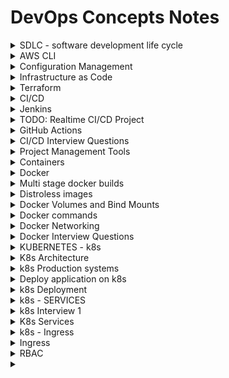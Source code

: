 # DevOps Concepts Notes

<details>
  <summary>SDLC - software development life cycle</summary>

- software development life cycle.

- It is a process used by the software industry.

- It is a set of standards followed in the software industry to design, develop, and test.

- The end goal is to deliver a high-quality product.

- For developing any new feature in the organisation, we follow some steps, which are:

- **_Planing, Defiing, Desiging, Building, Testing, Deploying, and Planning_** _Cycle structure_

- **Planning + Requirements Gathering**
- Most Important
- Plan for the new features, whether they are required or not. 
- Requirements: Gather the requirements about the project use case.
- Suppose you are working to add a new category to the shop, so in plaining, you will decide if it is required or not, and in requirements, you will decide what is the best suit for that category.

- **Defining + Desigining**
- Defining -> Here, you clearly define the requirements in terms of documents. 
- Documents are the software requirements specification documents, which include all the data as part of the planning phase.
- Designing: very critical phase, here we do high-level design (HLD) and low-level design (LLD).

- **Building, Testing, and Deployment** (Devops-centric)


- **Building** _Developers_
- Developing: code writing After code is done, it is stored in a central repository.


- **Testing** QA Engenniers
- The codes that were written by the developer are tested here. The application that is stored in the git repo is taken and deployed on a server. Then the QA team takes care of testing the software.

- **Deployment**
In this phase, we promote the application to production.
</details>

<details>
<summary>AWS CLI</summary>

1) **Using cmd**
    - `ssh -i path/to/private/key hostname@ipaddress`

2) **aws cli**
    - Install aws cli
    - create aws access  key
    - `aws version` -> check aws 
    - `aws configure`
    - `aws s3 ls` -> list s3 buckets
    - `aws ec2 describe-instances` -> list ec2 
    - https://gist.github.com/mda590/679aba60ca03699d5b12a32314debdc0 -> python boto3
    - 



</details>

<details>
<summary>Configuration Management</summary>

What is Configuration Management ?

it is the way how the devops enginners manages the configurations of the server or infrastructure.

**Puppet vs Anisble**

Puppet is a pull mechanism model. 

Pupet uses master slave arch.. 

In Pupet agent configuration is needed.

Anisble is a `push`(developer writes the ansible scripts  in one place, and push the configuratons to 10 ec2 instnces.so just he has to execute the anisble playbook and the configuration is updated in the push mechenism  ) mechanism model. 

Ansible uses `agent less model`. You can just put the names of ther server in a file called as `inventory file`(stores ip address of target servers), and just have the passwordless authentication enabled.

Anisble is `preety simple`. Ansible uses YAML as configuration language.

You can write your own anible module as anible is written in python.

Anisble not good with windows, debugging and performance.

Ansible as `anisble galaxy` where users can share module. 


**Ansible**

<details>

<summary>Interview Questions</summary>

[Questions](https://www.youtube.com/watch?v=j5PgN0J3d7M)

1) What is Configuration Management
> Configuration Management is a method or process of managing your software, syste m or hardware. To manage multiple servers with single tool.

2) Do you think ansible is better> If yes, why ?
> Ansible is agentless. It is packed by vast community. Is uses simple protocols such as ssh and winrm. It uses YML for writing the file.

3) Can you write an ansible playbook to install and https service and get it running ?
> Yes

4) How ansible helped your organization?
> say one practical example. 

5) What is Ansible Dynamic Inventory ?
> Ansible keeps looking at your aws account for newly added virtual machines and ansible will auto-configure those vertual machines using the concept of Dynamic Inventory. 

6) What is Ansible Tower and have you use it ? if yes, why ?
> Ansible Tower is premium version of ansible.

7) How do you manage the RBAC of users for Ansible Tower ? 
> RBAC -> Role Based Ansible Control. Manage groups in ansible tower. Managing access to ansible tower.

8) What is Ansible Galaxy command and why it is used for ?
> Ansible Galaxy creates bunch of folders using this files and folders you can structure your ansible playbooks

9) Can you explain me structure of Ansible playbook using roles?
> ansible has a standard structure. we can use ansible-galaxy command to create the structure. 

> Role -> 

10) What are handlers in Ansible and why are they used ?
> They are similar to normal task in ansible. They only run when a task contains a notify directive. Conditional task. This tasks only run after some notifications.

11) I would like to run a specific set of tasks only on windows vms and not Linux vms is it possible ?
> you can use tags. you can also find the environment variable and you can use conditional bases running of task.

12) Does ansible support parallel execution of tasks ?
> ansible does parallel execution, if there ar 5 tasks it executes task 1 on all the configured servers then it runs task by task in serial way.

13) What protocol does ansible use to connect to windows vms ?
> `winrm` to connect to windows and `ssh` for linux

14) Can you place them in the order od precedence ?
> playbook group_vars, role vars and extra vars

15) How do you handle secrets in Ansible ?
> you can configure vault.  


16) Can we use ansible for IaC ? If yes, can you compare it with any other IaC toos like Terraform ?
> Yes, ansible is configuration management tool it might some of the things like creating ec2 instance or something like that but it is used for configuration management

17) Can you talk about a ansible playbook that you write and how it helped your company ?
> Explain your thoughts

18) What do you think that ansible can improve ?
> In debugging, windows support can be improved, can support more ides, develop more plugins.


</details>

Ansible files are call as `playbooks`

singline line commands ~~ ls is called `adhoc commands`



<details>
<summary>Commands</summary>

[MODULES LINKS](https://docs.ansible.com/ansible/2.9/modules/)

```bash
vim inventory

x.x.x.x

```

_GROUPING_

```bash
vim inventory
[dbserver]
x.x.x.x
x.x.x.x

[webservers]
x.x.x.x
x.x.x.x

```

_COMMANDS_

```bash

ansible --version

ansible -i[location of inventory file] inventory all -m[module] "shell" -a[command to execute] "touch devopsclass" # Adhoc command

# group bases
ansible -i inventory webservers -m[module] "shell" -a[command to execute] "touch devopsclass" # Adhoc command

```

**Ansible playbook**

```bash

vim first-playbook.yml

--- 
- name: Install and Start nginx #name of the playbook
  hosts: all # on which server to execute
  become: root # Ececute this playbook as a root user

  tasks:
    - name: Install nginx # Task name
      apt:
        name: nginx
        state: present
      # ~~ shell: apt install nginx 

    - name: Start nginx
      # shell: systemctl start nginx
      service:
        name: nginx
        start: started  

ansible-playbook -vvv -i inventory first-playbook.yml

```

ansible -> to run ansible adhoc commands

ansible-playbook -> to run ansible playbbo

ansible roles -> efficient way of writing ansible playbooks that will improve effencency to write complex playbook.

```bash
# configure kubernetes

mkdir second-playbook
cd second-playbook

ansible-galaxy role init kubernetes

# Using this ansible creates bunch of folder using this files and folders you can structure your ansible playbooks

# meta -> write metatdata
# defaults -> store varibles
# tasks -> 
# vars 
# test
# handlers -> handling some kind of exceptions


```

</details>
</details>

<details>
<summary>Infrastructure as Code</summary>

**Problem ?**

IaC is a concept using which we can automate our infrasturcture.

**API as code ?**

api as code is a concept using which you can automate any provider weather its aws, azure anything using their apis. 

**Terraform**

Teraaform is a concept which is used to sove all of these problems, also works on the same concept of IaC, but terraform as advance capabilities called API as Code.

where insted of you writing all of these, terraform says that just learn one language i.e terraform that will take care of talking to all of those cloud providers using the concept of API as Code.

</details>

<details>
<summary>Terraform</summary>

What tf basically does is, you configure  tf provider and tf will talk to the target api.

target api ?

> suppose, you have set tf provider as aws so what tf will understand is, what ever the user has writeen(configuration files) , tf will convert this config files into that api that aws will understand.

- Templating language is the same.

- Track Infrastructure

- Automate changes

- Collaborate

- Standardize Configurations -> standardizing the way of writing.

### tf lifecycle

- Write config file -> Define infrastructure in configuration files

- Plan -> Review the changes `support dry run`

- Apply

- Destroy


**commands**
 
requirement aws cli

 ```bash
 
 terraform init # Initilize 
 # will initilize the tf 

 terraform plan # Dry run

 terraform apply # 

 terraform destroy # 



```

**starter file**

```terraform

# create ec2 instance

vim main.ts


# tf blocks
terraform {

  # Provider details
  required_providers {
    aws = {
      source  = "hashicorp/aws"
      version = "~> 4.16"
    }
  }

  # required version of tf cli
  required_version = ">= 1.2.0"
}

# option - region
provider "aws" {
  region  = "us-west-2"
}

# resources that we want
resource "aws_instance" "app_server" {
  ami           = "ami-830c94e3"
  instance_type = "t2.micro"

  tags = {
    Name = "Terraform_Demo"
  }
}


```

#### using the state file tf will track all the changes `*.tfstate`

tf uses state file to track everything that it has created

you should `store` your state file `remotely`.

not on you `local` machine

its not good idea to store the state file in  `source control`

store state file in remote storage services

Isolate and organize the state files to reduce the blast radius 

Ideal tf structure
![tf](https://imgur.com/rL1oLMA.png)

[repo todo](https://github.com/iam-veeramalla/write_your_first_terraform_project/)


#### Modules

- existing modules

- write your own modules

#### Problems

1) state file is single source of truth

2) manual changes to the cloud provider cannot be identified and auto-coorected.

3) Not a GitOps frendly tool. Don't play well with flux or argo

4) can become very complex and difficult to manage.

5) Trying to position as a configuration management tool as well.


</details>

<details>
<summary>CI/CD</summary>

What is CI/CD?

It is basically two steps.

1) Continuous Interation: It is a process where you integrate a set of tools or processes that you follow before delivering your project to the customer.

2) Continuous Delivery: where you deploy your applications,

eg

the process and steps of testing, monitoring, and all that are to be automated under this.

Some of the steps before delivering the product to the end user

1) unit test -> testing code block, function wise
2) static code analysis: avoid memory leaks and waste of memory. syntax check, well formatted, indentation
3) Code quality and vulnerability testing
4) Automation testing (end-to-end testing) > functional testing Check if one change does not affect others. Verify in an end-to-end manner.
5) Reporting ->
6) Deploy

These steps all take a lot of time.

We need a vcs (version control system) (Github, Gitbucket, and GitLab) to maintain the versioning of the code.

When the moderator pushes the code to VCS from there, your cicd will take care.

1)

![v1](https://imgur.com/WY8umpU.png)


When the programmer commits the code to, say, github, we will setup a CICD tool, e.g., Jenkins, in our organisation, and what we will tell Jenkins is to always watch the repo, and when ever there is a merge request, push request, or new commit on a specific branch, just tell me, and what Jenkins will do is, after listing the event, run a set of actions.
and after that, Jenkins will run all that as part of testing.

Jenkis will act as an orchentrator, a pipeline, As part of these pipelines, Jenkins will automate and orchestrate a lot of tools.

Jenkins is called the orchestrator, which will facilitate all of the tools using the Jenkins pipeline.


2) 

![v2](https://imgur.com/sbSS1W8.png)

jenkins can also promote the applications to different stages.


</details>


<details>
<summary>Jenkins</summary>

### Install

Pre-Requisites:

- Java (JDK)

**Run the below commands to install Java and Jenkins**

Install Java

```bash

sudo apt update
sudo apt install openjdk-11-jre

```

Now, you can proceed with installing Jenkins

```bash

curl -fsSL https://pkg.jenkins.io/debian/jenkins.io-2023.key | sudo tee \
  /usr/share/keyrings/jenkins-keyring.asc > /dev/null
echo deb [signed-by=/usr/share/keyrings/jenkins-keyring.asc] \
  https://pkg.jenkins.io/debian binary/ | sudo tee \
  /etc/apt/sources.list.d/jenkins.list > /dev/null
sudo apt-get update
sudo apt-get install jenkins

```

allow inbound rules

### Docker Slave Configuration

Run the below command to Install Docker

```
sudo apt update
sudo apt install docker.io
```

#### Grant Jenkins user and Ubuntu user permission to docker deamon.


```bash
sudo su - 
usermod -aG docker jenkins
usermod -aG docker ubuntu
systemctl restart docker
```

Once you are done with the above steps, it is better to restart Jenkins.

```bash
http://<ec2-instance-public-ip>:8080/restart
```

The docker agent configuration is now successful.

## Install the Docker Pipeline plugin in Jenkins:

   - Log in to Jenkins.
   - Go to Manage Jenkins > Manage Plugins.
   - In the Available tab, search for "Docker Pipeline".
   - Select the plugin and click the Install button.
   - Restart Jenkins after the plugin is installed.
   
<img width="1392" alt="Screenshot 2023-02-01 at 12 17 02 PM" src="https://user-images.githubusercontent.com/43399466/215973898-7c366525-15db-4876-bd71-49522ecb267d.png">

Wait for the Jenkins to be restarted.


### Jenkinsfile

using the pipeline one which uses groove syntax and you can easily generate the goovy code using jenkins groovi generator 

simple jenkins file

```groovy
pipeline {
  agent {
    docker { image 'node:16-alpine' }
  }
  stages {
    stage('Test') {
      steps {
        sh 'node --version'
      }
    }
  }
}

```

#### Jenkins interview 

1) CICD Process

[Doc](https://www.jenkins.io/doc/book/pipeline/)

![Pipeline ](https://www.jenkins.io/doc/book/resources/pipeline/realworld-pipeline-flow.png)

2) How do you handle issues in the worker node

    login to the worker node try to undertsand the problem, look into health, but this would not happen if we use docker.

3) How jenkins pipeline can be Trigered ?

  Most efficinet way is to use webhooks. Insted of jenkins watching the repo, git will send the notification to jenkins.

4) 

</details>


<details>
<summary>TODO: Realtime CI/CD Project</summary>

# Jenkins Pipeline for Java based application using Maven, SonarQube, Argo CD, Helm and Kubernetes

![screenshot](https://user-images.githubusercontent.com/43399466/228301952-abc02ca2-9942-4a67-8293-f76647b6f9d8.png)


Here are the step-by-step details to set up an end-to-end Jenkins pipeline for a Java application using SonarQube, Argo CD, Helm, and Kubernetes:

Prerequisites:

   -  Java application code hosted on a Git repository
   -   Jenkins server
   -  Kubernetes cluster
   -  Helm package manager
   -  Argo CD

Steps:

    1. Install the necessary Jenkins plugins:
       1.1 Git plugin
       1.2 Maven Integration plugin
       1.3 Pipeline plugin
       1.4 Kubernetes Continuous Deploy plugin

    2. Create a new Jenkins pipeline:
       2.1 In Jenkins, create a new pipeline job and configure it with the Git repository URL for the Java application.
       2.2 Add a Jenkinsfile to the Git repository to define the pipeline stages.

    3. Define the pipeline stages:
        Stage 1: Checkout the source code from Git.
        Stage 2: Build the Java application using Maven.
        Stage 3: Run unit tests using JUnit and Mockito.
        Stage 4: Run SonarQube analysis to check the code quality.
        Stage 5: Package the application into a JAR file.
        Stage 6: Deploy the application to a test environment using Helm.
        Stage 7: Run user acceptance tests on the deployed application.
        Stage 8: Promote the application to a production environment using Argo CD.

    4. Configure Jenkins pipeline stages:
        Stage 1: Use the Git plugin to check out the source code from the Git repository.
        Stage 2: Use the Maven Integration plugin to build the Java application.
        Stage 3: Use the JUnit and Mockito plugins to run unit tests.
        Stage 4: Use the SonarQube plugin to analyze the code quality of the Java application.
        Stage 5: Use the Maven Integration plugin to package the application into a JAR file.
        Stage 6: Use the Kubernetes Continuous Deploy plugin to deploy the application to a test environment using Helm.
        Stage 7: Use a testing framework like Selenium to run user acceptance tests on the deployed application.
        Stage 8: Use Argo CD to promote the application to a production environment.

    5. Set up Argo CD:
        Install Argo CD on the Kubernetes cluster.
        Set up a Git repository for Argo CD to track the changes in the Helm charts and Kubernetes manifests.
        Create a Helm chart for the Java application that includes the Kubernetes manifests and Helm values.
        Add the Helm chart to the Git repository that Argo CD is tracking.

    6. Configure Jenkins pipeline to integrate with Argo CD:
       6.1 Add the Argo CD API token to Jenkins credentials.
       6.2 Update the Jenkins pipeline to include the Argo CD deployment stage.

    7. Run the Jenkins pipeline:
       7.1 Trigger the Jenkins pipeline to start the CI/CD process for the Java application.
       7.2 Monitor the pipeline stages and fix any issues that arise.

This end-to-end Jenkins pipeline will automate the entire CI/CD process for a Java application, from code checkout to production deployment, using popular tools like SonarQube, Argo CD, Helm, and Kubernetes.


</details>


<details>
<summary>GitHub Actions</summary>

CI/CD Solution

This is primary focused on github

To create a github action, goto the root of the directory and create 
```bash
mkdir .github/workflows

cd .github/workflows

vim first-actions.yml

name: My First GitHub Actions

on: [push]

jobs:
  build:
    runs-on: ubuntu-latest

    strategy:
      matrix:
        python-version: [3.8, 3.9]

    steps:
    - uses: actions/checkout@v3
    - name: Set up Python
      uses: actions/setup-python@v2
      with:
        python-version: ${{ matrix.python-version }}

    - name: Install dependencies
      run: |
        python -m pip install --upgrade pip
        pip install pytest

    - name: Run tests
      run: |
        cd src
        python -m pytest addition.py

```

# GitHub-Actions-Zero-to-Hero
Repository to kick start your journey with GitHub Actions

## Comparing with Jenkins 

### Advantages of GitHub Actions over Jenkins

- Hosting: Jenkins is self-hosted, meaning it requires its own server to run, while GitHub Actions is hosted by GitHub and runs directly in your GitHub repository.

- User interface: Jenkins has a complex and sophisticated user interface, while GitHub Actions has a more streamlined and user-friendly interface that is better suited for simple to moderate automation tasks.

- Cost: Jenkins can be expensive to run and maintain, especially for organizations with large and complex automation needs. GitHub Actions, on the other hand, is free for open-source projects and has a tiered pricing model for private repositories, making it more accessible to smaller organizations and individual developers.

### Advantages of Jenkins over GitHub Actions

- Integration: Jenkins can integrate with a wide range of tools and services, but GitHub Actions is tightly integrated with the GitHub platform, making it easier to automate tasks related to your GitHub workflow.

In conclusion, Jenkins is better suited for complex and large-scale automation tasks, while GitHub Actions is a more cost-effective and user-friendly solution for simple to moderate automation needs.



</details>


<details>
<summary>CI/CD Interview Questions</summary>


Q: Can you explain the CICD process in your current project ? or Can you talk about any CICD process that you have implemented ?

A: In the current project we use the following tools orchestrated with Jenkins to achieve CICD.
   - Maven, Sonar, AppScan, ArgoCD, and Kubernetes
   
   Coming to the implementation, the entire process takes place in 8 steps
    
    1. Code Commit: Developers commit code changes to a Git repository hosted on GitHub.
    2. Jenkins Build: Jenkins is triggered to build the code using Maven. Maven builds the code and runs unit tests.
    3. Code Analysis: Sonar is used to perform static code analysis to identify any code quality issues, security vulnerabilities, and bugs.
    4. Security Scan: AppScan is used to perform a security scan on the application to identify any security vulnerabilities.
    5. Deploy to Dev Environment: If the build and scans pass, Jenkins deploys the code to a development environment managed by Kubernetes.
    6. Continuous Deployment: ArgoCD is used to manage continuous deployment. ArgoCD watches the Git repository and automatically deploys new changes to the development environment as soon as they are committed.
    7. Promote to Production: When the code is ready for production, it is manually promoted using ArgoCD to the production environment.
    8. Monitoring: The application is monitored for performance and availability using Kubernetes tools and other monitoring tools.
   

Q: What are the different ways to trigger jenkins pipelines ?

A: This can be done in multiple ways,
   To briefly explain about the different options,
   ```
     - Poll SCM: Jenkins can periodically check the repository for changes and automatically build if changes are detected. 
                 This can be configured in the "Build Triggers" section of a job.
                 
     - Build Triggers: Jenkins can be configured to use the Git plugin, which allows you to specify a Git repository and branch to build. 
                 The plugin can be configured to automatically build when changes are pushed to the repository.
                 
     - Webhooks: A webhook can be created in GitHub to notify Jenkins when changes are pushed to the repository. 
                 Jenkins can then automatically build the updated code. This can be set up in the "Build Triggers" section of a job and in the GitHub repository settings.
   ```
Q: How to backup Jenkins ?

A: Backing up Jenkins is a very easy process, there are multiple default and configured files and folders in Jenkins that you might want to backup.
```  
  - Configuration: The `~/.jenkins` folder. You can use a tool like rsync to backup the entire directory to another location.
  
    - Plugins: Backup the plugins installed in Jenkins by copying the plugins directory located in JENKINS_HOME/plugins to another location.
    
    - Jobs: Backup the Jenkins jobs by copying the jobs directory located in JENKINS_HOME/jobs to another location.
    
    - User Content: If you have added any custom content, such as build artifacts, scripts, or job configurations, to the Jenkins environment, make sure to backup those as well.
    
    - Database Backup: If you are using a database to store information such as build results, you will need to backup the database separately. This typically involves using a database backup tool, such as mysqldump for MySQL, to export the data to another location.
```
One can schedule the backups to occur regularly, such as daily or weekly, to ensure that you always have a recent copy of your Jenkins environment available. You can use tools such as cron or Windows Task Scheduler to automate the backup process.

Q: How do you store/secure/handle secrets in Jenkins ?

A: Again, there are multiple ways to achieve this, 
   Let me give you a brief explanation of all the posible options.
```  
   - Credentials Plugin: Jenkins provides a credentials plugin that can be used to store secrets such as passwords, API keys, and certificates. The secrets are encrypted and stored securely within Jenkins, and can be easily retrieved in build scripts or used in other plugins.
   
   - Environment Variables: Secrets can be stored as environment variables in Jenkins and referenced in build scripts. However, this method is less secure because environment variables are visible in the build logs.
   
   - Hashicorp Vault: Jenkins can be integrated with Hashicorp Vault, which is a secure secrets management tool. Vault can be used to store and manage sensitive information, and Jenkins can retrieve the secrets as needed for builds.
   
   - Third-party Secret Management Tools: Jenkins can also be integrated with third-party secret management tools such as AWS Secrets Manager, Google Cloud Key Management Service, and Azure Key Vault.
```

Q: What is latest version of Jenkins or which version of Jenkins are you using ?

A: This is a very simple question interviewers ask to understand if you are actually using Jenkins day-to-day, so always be prepared for this.

Q: What is shared modules in Jenkins ?

A: Shared modules in Jenkins refer to a collection of reusable code and resources that can be shared across multiple Jenkins jobs. This allows for easier maintenance, reduced duplication, and improved consistency across multiple build processes.
   For example, shared modules can be used in cases like:
```
        - Libraries: Custom Java libraries, shell scripts, and other resources that can be reused across multiple jobs.
        
        - Jenkinsfile: A shared Jenkinsfile can be used to define the build process for multiple jobs, reducing duplication and making it easier to manage the build process for multiple projects.
        
        - Plugins: Common plugins can be installed once as a shared module and reused across multiple jobs, reducing the overhead of managing plugins on individual jobs.
        
        - Global Variables: Shared global variables can be defined and used across multiple jobs, making it easier to manage common build parameters such as version numbers, artifact repositories, and environment variables.
```

Q: can you use Jenkins to build applications with multiple programming languages using different agents in different stages ?

A: Yes, Jenkins can be used to build applications with multiple programming languages by using different build agents in different stages of the build process.

Jenkins supports multiple build agents, which can be used to run build jobs on different platforms and with different configurations. By using different agents in different stages of the build process, you can build applications with multiple programming languages and ensure that the appropriate tools and libraries are available for each language.

For example, you can use one agent for compiling Java code and another agent for building a Node.js application. The agents can be configured to use different operating systems, different versions of programming languages, and different libraries and tools.

Jenkins also provides a wide range of plugins that can be used to support multiple programming languages and build tools, making it easy to integrate different parts of the build process and manage the dependencies required for each stage.

Overall, Jenkins is a flexible and powerful tool that can be used to build applications with multiple programming languages and support different stages of the build process.

Q: How to setup auto-scaling group for Jenkins in AWS ?

A: Here is a high-level overview of how to set up an autoscaling group for Jenkins in Amazon Web Services (AWS):
```
    - Launch EC2 instances: Create an Amazon Elastic Compute Cloud (EC2) instance with the desired configuration and install Jenkins on it. This instance will be used as the base image for the autoscaling group.
    
    - Create Launch Configuration: Create a launch configuration in AWS Auto Scaling that specifies the EC2 instance type, the base image (created in step 1), and any additional configuration settings such as storage, security groups, and key pairs.
    
    - Create Autoscaling Group: Create an autoscaling group in AWS Auto Scaling and specify the launch configuration created in step 2. Also, specify the desired number of instances, the minimum number of instances, and the maximum number of instances for the autoscaling group.
    
    - Configure Scaling Policy: Configure a scaling policy for the autoscaling group to determine when new instances should be added or removed from the group. This can be based on the average CPU utilization of the instances or other performance metrics.
    
    - Load Balancer: Create a load balancer in Amazon Elastic Load Balancer (ELB) and configure it to forward traffic to the autoscaling group.
    
    - Connect to Jenkins: Connect to the Jenkins instance using the load balancer endpoint or the public IP address of one of the instances in the autoscaling group.
    
    - Monitoring: Monitor the instances in the autoscaling group using Amazon CloudWatch to ensure that they are healthy and that the autoscaling policy is functioning as expected.

 By using an autoscaling group for Jenkins, you can ensure that you have the appropriate number of instances available to handle the load on your build processes, and that new instances can be added or removed automatically as needed. This helps to ensure the reliability and scalability of your Jenkins environment.
```

Q: How to add a new worker node in Jenkins ?

A: Log into the Jenkins master and navigate to Manage Jenkins > Manage Nodes > New Node. Enter a name for the new node and select Permanent Agent. Configure SSH and click on Launch.

Q: How to add a new plugin in Jenkins ?

A: Using the CLI, 
   `java -jar jenkins-cli.jar install-plugin <PLUGIN_NAME>`
  
  Using the UI,

   1. Click on the "Manage Jenkins" link in the left-side menu.
   2. Click on the "Manage Plugins" link.

Q: What is JNLP and why is it used in Jenkins ?

A: In Jenkins, JNLP is used to allow agents (also known as "slave nodes") to be launched and managed remotely by the Jenkins master instance. This allows Jenkins to distribute build tasks to multiple agents, providing scalability and improving performance.

   When a Jenkins agent is launched using JNLP, it connects to the Jenkins master and receives build tasks, which it then executes. The results of the build are then sent back to the master and displayed in the Jenkins user interface.

Q: What are some of the common plugins that you use in Jenkins ?

A: Be prepared for answer, you need to have atleast 3-4 on top of your head, so that interview feels you use jenkins on a day-to-day basis.


</details>

<details>
<summary>Project Management Tools</summary>


**Agile**

The Agile methodology is a project management approach that involves breaking the project into phases and emphasizes continuous collaboration and improvement. Teams follow a cycle of planning, executing, and evaluating.

![img](https://www.nvisia.com/hubfs/agile-methodology-chicago.png)


**JIRA**

Platform that implements agile or project management.

Used to track projects.

**Confluence** && **SharePoint**

A knowledge sharing platform.

Just like, jira every project can create their own pages, or projects inside confluence and they can start working it.

Documentation sharing platform.

**servicenow**

monitoring system can be easily integrated with the service now apis. where your monitoring system directly talks to the servicenow api and it creates the incidents on its own and it assigns the tickets.

Incident Management -> Tracking incidents 

Change Management -> ***


**Read the Docs**

open source version of Confluence && SharePoint.

Good Integration with Github

</details>


<details>
<summary> Containers </summary>

Advancement to virtual machines.

Containers are light weight in nature as they do not have **a complete OS** 

have a minimal OS or a base image .

A container is a package or a bundle which is the combination of application + application libraries  + system dependencies.

and rest other will be used from the host machine.

**Whay docker is popular ?**

to create a conatiner what docker has done is, just simple write a docker file, and you cans ubmit this to docker engine using some docker command and this docker engine will convert this dockerfile into and image and again using some docker command you can convert this docker image into docker comtainer. 

Docker Lifecyele

1. Write a dockerfile
2. Execute a dockerfile, and create a image
3. Execute the image and create a container.

Docker is dependent on docker engine which is a single point of faiure (spof) means when the docker engine is down all the docker container will be down too.

so, to avoid this spof, creating lot of layers, and other challenges [Buildah](https://buildah.io/) can workaround with this.


</details>


<details>
<summary>Docker</summary>


## What is a container ?

A container is a standard unit of software that packages up code and all its dependencies so the application runs quickly and reliably from one computing environment to another. A Docker container image is a lightweight, standalone, executable package of software that includes everything needed to run an application: code, runtime, system tools, system libraries and settings.

Ok, let me make it easy !!!

A container is a bundle of Application, Application libraries required to run your application and the minimum system dependencies.

![Screenshot 2023-02-07 at 7 18 10 PM](https://user-images.githubusercontent.com/43399466/217262726-7cabcb5b-074d-45cc-950e-84f7119e7162.png)



## Containers vs Virtual Machine 

Containers and virtual machines are both technologies used to isolate applications and their dependencies, but they have some key differences:

    1. Resource Utilization: Containers share the host operating system kernel, making them lighter and faster than VMs. VMs have a full-fledged OS and hypervisor, making them more resource-intensive.

    2. Portability: Containers are designed to be portable and can run on any system with a compatible host operating system. VMs are less portable as they need a compatible hypervisor to run.

    3. Security: VMs provide a higher level of security as each VM has its own operating system and can be isolated from the host and other VMs. Containers provide less isolation, as they share the host operating system.

   4.  Management: Managing containers is typically easier than managing VMs, as containers are designed to be lightweight and fast-moving.



## Why are containers light weight ?

Containers are lightweight because they use a technology called containerization, which allows them to share the host operating system's kernel and libraries, while still providing isolation for the application and its dependencies. This results in a smaller footprint compared to traditional virtual machines, as the containers do not need to include a full operating system. Additionally, Docker containers are designed to be minimal, only including what is necessary for the application to run, further reducing their size.

Let's try to understand this with an example:

Below is the screenshot of official ubuntu base image which you can use for your container. It's just ~ 22 MB, isn't it very small ? on a contrary if you look at official ubuntu VM image it will be close to ~ 2.3 GB. So the container base image is almost 100 times less than VM image.

![Screenshot 2023-02-08 at 3 12 38 PM](https://user-images.githubusercontent.com/43399466/217493284-85411ae0-b283-4475-9729-6b082e35fc7d.png)


To provide a better picture of files and folders that containers base images have and files and folders that containers use from host operating system (not 100 percent accurate -> varies from base image to base image). Refer below.



### Files and Folders in containers base images

```
    /bin: contains binary executable files, such as the ls, cp, and ps commands.

    /sbin: contains system binary executable files, such as the init and shutdown commands.

    /etc: contains configuration files for various system services.

    /lib: contains library files that are used by the binary executables.

    /usr: contains user-related files and utilities, such as applications, libraries, and documentation.

    /var: contains variable data, such as log files, spool files, and temporary files.

    /root: is the home directory of the root user.
```



### Files and Folders that containers use from host operating system

```
    The host's file system: Docker containers can access the host file system using bind mounts, which allow the container to read and write files in the host file system.

    Networking stack: The host's networking stack is used to provide network connectivity to the container. Docker containers can be connected to the host's network directly or through a virtual network.

    System calls: The host's kernel handles system calls from the container, which is how the container accesses the host's resources, such as CPU, memory, and I/O.

    Namespaces: Docker containers use Linux namespaces to create isolated environments for the container's processes. Namespaces provide isolation for resources such as the file system, process ID, and network.

    Control groups (cgroups): Docker containers use cgroups to limit and control the amount of resources, such as CPU, memory, and I/O, that a container can access.
    
```

It's important to note that while a container uses resources from the host operating system, it is still isolated from the host and other containers, so changes to the container do not affect the host or other containers.

**Note:** There are multiple ways to reduce your VM image size as well, but I am just talking about the default for easy comparision and understanding.

so, in a nutshell, container base images are typically smaller compared to VM images because they are designed to be minimalist and only contain the necessary components for running a specific application or service. VMs, on the other hand, emulate an entire operating system, including all its libraries, utilities, and system files, resulting in a much larger size. 

I hope it is now very clear why containers are light weight in nature.



## Docker


### What is Docker ?

Docker is a containerization platform that provides easy way to containerize your applications, which means, using Docker you can build container images, run the images to create containers and also push these containers to container regestries such as DockerHub, Quay.io and so on.

In simple words, you can understand as `containerization is a concept or technology` and `Docker Implements Containerization`.


### Docker Architecture ?

![image](https://user-images.githubusercontent.com/43399466/217507877-212d3a60-143a-4a1d-ab79-4bb615cb4622.png)

The above picture, clearly indicates that Docker Deamon is brain of Docker. If Docker Deamon is killed, stops working for some reasons, Docker is brain dead :p (sarcasm intended).

### Docker LifeCycle 

We can use the above Image as reference to understand the lifecycle of Docker.

There are three important things,

1. docker build -> builds docker images from Dockerfile
2. docker run   -> runs container from docker images
3. docker push  -> push the container image to public/private regestries to share the docker images.

![Screenshot 2023-02-08 at 4 32 13 PM](https://user-images.githubusercontent.com/43399466/217511949-81f897b2-70ee-41d1-b229-38d0572c54c7.png)



### Understanding the terminology (Inspired from Docker Docs)


#### Docker daemon

The Docker daemon (dockerd) listens for Docker API requests and manages Docker objects such as images, containers, networks, and volumes. A daemon can also communicate with other daemons to manage Docker services.


#### Docker client

The Docker client (docker) is the primary way that many Docker users interact with Docker. When you use commands such as docker run, the client sends these commands to dockerd, which carries them out. The docker command uses the Docker API. The Docker client can communicate with more than one daemon.


#### Docker Desktop

Docker Desktop is an easy-to-install application for your Mac, Windows or Linux environment that enables you to build and share containerized applications and microservices. Docker Desktop includes the Docker daemon (dockerd), the Docker client (docker), Docker Compose, Docker Content Trust, Kubernetes, and Credential Helper. For more information, see Docker Desktop.


#### Docker registries

A Docker registry stores Docker images. Docker Hub is a public registry that anyone can use, and Docker is configured to look for images on Docker Hub by default. You can even run your own private registry.

When you use the docker pull or docker run commands, the required images are pulled from your configured registry. When you use the docker push command, your image is pushed to your configured registry.
Docker objects

When you use Docker, you are creating and using images, containers, networks, volumes, plugins, and other objects. This section is a brief overview of some of those objects.


#### Dockerfile

Dockerfile is a file where you provide the steps to build your Docker Image. 


#### Images

An image is a read-only template with instructions for creating a Docker container. Often, an image is based on another image, with some additional customization. For example, you may build an image which is based on the ubuntu image, but installs the Apache web server and your application, as well as the configuration details needed to make your application run.

You might create your own images or you might only use those created by others and published in a registry. To build your own image, you create a Dockerfile with a simple syntax for defining the steps needed to create the image and run it. Each instruction in a Dockerfile creates a layer in the image. When you change the Dockerfile and rebuild the image, only those layers which have changed are rebuilt. This is part of what makes images so lightweight, small, and fast, when compared to other virtualization technologies.



## INSTALL DOCKER

A very detailed instructions to install Docker are provide in the below link

https://docs.docker.com/get-docker/

For Demo, 

You can create an Ubuntu EC2 Instance on AWS and run the below commands to install docker.

```
sudo apt update
sudo apt install docker.io -y
```


### Start Docker and Grant Access

A very common mistake that many beginners do is, After they install docker using the sudo access, they miss the step to Start the Docker daemon and grant acess to the user they want to use to interact with docker and run docker commands.

Always ensure the docker daemon is up and running.

A easy way to verify your Docker installation is by running the below command

```
docker run hello-world
```

If the output says:

```
docker: Got permission denied while trying to connect to the Docker daemon socket at unix:///var/run/docker.sock: Post "http://%2Fvar%2Frun%2Fdocker.sock/v1.24/containers/create": dial unix /var/run/docker.sock: connect: permission denied.
See 'docker run --help'.
```

This can mean two things, 
1. Docker deamon is not running.
2. Your user does not have access to run docker commands.


### Start Docker daemon

You use the below command to verify if the docker daemon is actually started and Active

```
sudo systemctl status docker
```

If you notice that the docker daemon is not running, you can start the daemon using the below command

```
sudo systemctl start docker
```


### Grant Access to your user to run docker commands

To grant access to your user to run the docker command, you should add the user to the Docker Linux group. Docker group is create by default when docker is installed.

```
sudo usermod -aG docker ubuntu
```

In the above command `ubuntu` is the name of the user, you can change the username appropriately.

**NOTE:** : You need to logout and login back for the changes to be reflected.


### Docker is Installed, up and running 🥳🥳

Use the same command again, to verify that docker is up and running.

```
docker run hello-world
```

Output should look like:

```
....
....
Hello from Docker!
This message shows that your installation appears to be working correctly.
...
...
```


## Great Job, Now start with the examples folder to write your first Dockerfile and move to the next examples. Happy Learning :)

### Clone this repository and move to example folder

```
git clone https://github.com/iam-veeramalla/Docker-Zero-to-Hero
cd  examples
```

### Login to Docker [Create an account with https://hub.docker.com/]

```
docker login
```

```
Login with your Docker ID to push and pull images from Docker Hub. If you don't have a Docker ID, head over to https://hub.docker.com to create one.
Username: abhishekf5
Password:
WARNING! Your password will be stored unencrypted in /home/ubuntu/.docker/config.json.
Configure a credential helper to remove this warning. See
https://docs.docker.com/engine/reference/commandline/login/#credentials-store

Login Succeeded
```

### Build your first Docker Image

You need to change the username accoringly in the below command

```
docker build -t abhishekf5/my-first-docker-image:latest .
```

Output of the above command

```
    Sending build context to Docker daemon  992.8kB
    Step 1/6 : FROM ubuntu:latest
    latest: Pulling from library/ubuntu
    677076032cca: Pull complete
    Digest: sha256:9a0bdde4188b896a372804be2384015e90e3f84906b750c1a53539b585fbbe7f
    Status: Downloaded newer image for ubuntu:latest
     ---> 58db3edaf2be
    Step 2/6 : WORKDIR /app
     ---> Running in 630f5e4db7d3
    Removing intermediate container 630f5e4db7d3
     ---> 6b1d9f654263
    Step 3/6 : COPY . /app
     ---> 984edffabc23
    Step 4/6 : RUN apt-get update && apt-get install -y python3 python3-pip
     ---> Running in a558acdc9b03
    Step 5/6 : ENV NAME World
     ---> Running in 733207001f2e
    Removing intermediate container 733207001f2e
     ---> 94128cf6be21
    Step 6/6 : CMD ["python3", "app.py"]
     ---> Running in 5d60ad3a59ff
    Removing intermediate container 5d60ad3a59ff
     ---> 960d37536dcd
    Successfully built 960d37536dcd
    Successfully tagged abhishekf5/my-first-docker-image:latest
```

### Verify Docker Image is created

```
docker images
```

Output 

```
REPOSITORY                         TAG       IMAGE ID       CREATED          SIZE
abhishekf5/my-first-docker-image   latest    960d37536dcd   26 seconds ago   467MB
ubuntu                             latest    58db3edaf2be   13 days ago      77.8MB
hello-world                        latest    feb5d9fea6a5   16 months ago    13.3kB
```

### Run your First Docker Container

```
docker run -it abhishekf5/my-first-docker-image
```

Output

```
Hello World
```

### Push the Image to DockerHub and share it with the world

```
docker push abhishekf5/my-first-docker-image
```

Output

```
Using default tag: latest
The push refers to repository [docker.io/abhishekf5/my-first-docker-image]
896818320e80: Pushed
b8088c305a52: Pushed
69dd4ccec1a0: Pushed
c5ff2d88f679: Mounted from library/ubuntu
latest: digest: sha256:6e49841ad9e720a7baedcd41f9b666fcd7b583151d0763fe78101bb8221b1d88 size: 1157
```

</details>




<details>
  <summary>Multi stage docker builds</summary>

#### Multi stage docker builds
- Split docker file into two parts or multiple parts

Suppose you are writing a calculator and you are using ubuntu as a base images so for python we only need python interepeter

![Simple multi stage eg](https://imgur.com/FTwOGgb.png)
![Multi stage eg](https://imgur.com/IfqKkwc.png)


### Without multistage

**file: Dockerfile**

```Dockerfile
###########################################
# BASE IMAGE
###########################################

FROM ubuntu AS build

RUN apt-get update && apt-get install -y golang-go

ENV GO111MODULE=off

COPY . .

RUN CGO_ENABLED=0 go build -o /app .

ENTRYPOINT ["/app"]
```

### With multistage

```Dockerfile
###########################################
# BASE IMAGE
###########################################

FROM ubuntu AS build

RUN apt-get update && apt-get install -y golang-go

ENV GO111MODULE=off

COPY . .

RUN CGO_ENABLED=0 go build -o /app .

############################################
# HERE STARTS THE MAGIC OF MULTI STAGE BUILD
############################################

FROM scratch

# Copy the compiled binary from the build stage
COPY --from=build /app /app

# Set the entrypoint for the container to run the binary
ENTRYPOINT ["/app"]
```

#### React Project

```Dockerfile

# build environment
FROM node:12.2.0-alpine as build
WORKDIR /app

ENV PATH /app/node_modules/.bin:$PATH
COPY package.json /app/package.json
RUN npm install --silent
RUN npm config set unsafe-perm true #https://stackoverflow.com/questions/52196518/could-not-get-uid-gid-when-building-node-docker
RUN npm install react-scripts@3.0.1 -g --silent
COPY . /app
RUN npm run build

# production environment
FROM nginx:1.16.0-alpine
COPY --from=build /app/build /usr/share/nginx/html
EXPOSE 80
CMD ["nginx", "-g", "daemon off;"]

```

</details>

<details>

<summary>Distroless images</summary>

#### Distroless images

- Basically a very minimilistic image, that will hardly have any packages and will only have the runtime envs.
- eg python distroless images
- Reduces images size
- Improves security 

</details>

<details>
<summary> Docker Volumes and Bind Mounts</summary>

###  Docker Volumes and Bind Mounts

#### Why need volumes
1) container did not have any way to read host file and to perfrom writee operations. Cannot keep track of previous logs, if the container fails.
2) when there is connection between backend and frontend backend writes to some file and frontend reads from that file and perform, as like a cron job.
3) Container or app tries to read some file from the host os and it doesnt know how to read that file.

_To tackle this docker came up with 2 concepts **bind mounts** and **volumes**_

#### bind mounts
- Allows us to bind a directory inside the container
- Bind folder in the container with the folder in the host.

    ![bind mounts](https://imgur.com/sxzlXB2.png)

#### Volumes 
- volumes are same as bind mounts but these offer better life cycle.
- Life cycle ? -> using docker cli we can create volume. Like a logical partitioning on the host.
- here, we dont provide the directory details.
- using volume docker will be create a logical disk or it will create a logical volume and this volume will be mounted to the container. 
- we can create volumes in any host, any external storage we can link it with the container volume.
- eg
    - `docker volume ls`
    - `docker volume create scor32k` -> This will create a  logical partition on the host which we can't see
    - `docker volume inspect scor32k` -> To inspect(details about the volume) a volume 
    - `docker volume rm scor32k` -> delete volume scor32k 
    - `docker run -d --mout source=scor32k, target=/app image details `
    

</details>

<details>
<summary>Docker commands</summary>

# Docker Commands

Some of the most commonly used docker commands are 

### docker images

Lists docker images on the host machine.

### docker build

Builds image from Dockerfile.

### docker run

Runs a Docker container. 

There are many arguments which you can pass to this command for example,

`docker run -d` -> Run container in background and print container ID
`docker run -p` -> Port mapping

use `docker run --help` to look into more arguments.

### docker ps

Lists running containers on the host machine.

### docker stop

Stops running container.

### docker start

Starts a stopped container.

### docker rm

Removes a stopped container.

### docker rmi

Removes an image from the host machine.

### docker pull

Downloads an image from the configured registry.

### docker push

Uploads an image to the configured registry.

### docker exec

Run a command in a running container.

### docker network

Manage Docker networks such as creating and removing networks, and connecting containers to networks.

</details>

<details>
<summary>Docker Networking</summary>

Networking allows containers to communiate with each other, and the host system.

If we take an example, we have 2 docker container on the host system suppose `backend` and `frontend` and will have to contact with each other and they need to surely interact with the host system.

#### How a container can talk to the host OS?

1) Container 1 talks to container 2
2) Conatiner 1 has isolation with container 2

Whenever you create a continer, docker creates a virtual **veth** (docker0). without this docker cannot talk to the host. This is called as **Bridge Networking** which is **default** in docker.

![Bridge networking](https://imgur.com/VtNOwO3.png)

1) Bridge Networking as explained above
  
2) Host Networking -> Containers will directly use the network of the host.

Here, when you create a continer, docker will directly bind the your container with the ip address(eth0) of the host.

Both of them are in the same cidr block

This is very problametic in nature.

3) Overlay network -> This is very usefull when you have multiple hosts. 

The problem

When we have 2 docker conatiners with the host which are connected using the bridge network, they will have to share the `docker0 brudge`, which becomres the common path between both the container and host. This is out of the box nature which is not secure. 

How to achieve logical level isolation ?

This can be achieved using the `bridge` networking itself.

Docker allows you to **create custom bridge networks**.

So, in our scenerio 1 container can talk to host with the veth or docker0 and otther container will talk using the custom bridge network.

![Custom bridge network](https://imgur.com/tjv1osR.png)



#### DEMO

```bash

docker inspect container_name # Inspect continer

docker network ls 

docker network create new_name # new bridge netwok witll be created

docker run -d --network=new_name --name secure image_name

# However, you can at any point of time, attach the first container to my_bridge network and enable communication
docker network connect my_bridge web

# Container with the host network
docker run -d --name demo-host --network=host image

docker network rm test

```

</details>


<details>
<summary>Docker Interview Questions</summary>

**1) What is Docker?**

Docker is an open-source containerization platform. It enables developers to package applications into containers.

**2) How are containers different from virtual machines?**

Containers are very light in nature because they don't have a complete OS.

Containers are combinations of `application dependency` and `system library`.

**3) Docker Lifecycle?**

A user would create a Dockerfile with a set of instructions or commands that define a Docker image. e.g., which base image should I choose? what dependencies should be installed for the application to run.

Docker changes act as a set of instructors to build a Docker container. It can be compared to a snapshot in a VM.

**4) What are the different Docker Components ?**

When you install Docker, you have the `client`. Client is the Docker cli.

Using the client, while installing Docker, we install something called `docker deamon` or `docker host`.

Which is responsible for executing the tasks. Daemon is the most important of the components.

We have a Docker registry to store Docker images.

![Docker components](https://imgur.com/7w2j0j4.png)

**5) What is the difference between docker copy and docker add?**

**docker ADD** -> Docker ADD can copy or download the files from a URL.

**docker COPY** -> Docker COPY, which can only copy files from the host system into the container.

**6) What is the difference between CMD"  and Entrypoint in Docker?**

**CMD** -> CLI arguments using the Docker run command will override the arguments specified using the CMD instructions.

**Entrypoint** -> Whereas ENTRYPOINT instructions in the shell form will override additional arguments provided using CLI parameters or even through the CMD commands.

**7) What are the networking types in Docker, and what is the default?**

The default network is Bridge.

You can change the default type and configure one of them.

  1. **Bridge** -> veth0/docker0 network is created using that docker connect with the host. You can create custom bridge network to isolate containers.

  2. **Overlay**: This mode enables communication between containers across multiple Docker host machines, allowing containers to be connected to a single network even when they are running on different hosts.


  3. **Host**: Bind the host network with the container network.

  4. **MacVlan**: This mode allows a container to appear on the network as a physical host rather than as a container.

**8) Can you explain how to isolate networking between the containers?**

You can create your own bridge network using ```docker network create newNetwork```, and then you can build the container with the new network using ```docker run --name d1 --network=newNetwork image```.


**9) What is a multi-stage build in Docker?**

Muilti stage build allows you to build your Docker container in multiple stages, allowing you to copy artefacts from one stage to another.

The major advantage of this is that it builds light-weight continer.

**10) What are distro-less images in Docker?**

Distroless images contain only your application and its runtime dependencies, with a very minimum of OS libraries.

They do not contain package managers, shells, or any other programmes you would expect to find in a standard Linux distribution.

They are very small and light-weight images.

**11) Real-Time Challenges with Docker?**

      1. Docker is a single daemon process. Which is a single point of failure.
      2. The Docker daemon runs as a root user. Which is a security threat. Podman is one such thing that does not have a single point of failure.
      3. **Resource Constraints**.

**12)  What steps would you take to secure the contents?**

     1. Use Distroless or Imags with not too many packages as your final image in a multi-stage build so that there is less chance of CVE or security issues.
     2. Ensure that the networking is configured properly. This is one of the most common reasons for security issues.
     3. Use utilities like SYNC to scan your container images.

</details>

<details>
<summary>KUBERNETES - k8s</summary>

What is the diff between docker and kubernetes

Docker is a **container platform**.

Kubernets is a **container orchestration platform**. 

Container are **Ephermeral** (short living in nature)(can die and revive anytime) in nature.

Problem with docker or containers

1. **Single host**. Nature of the container platform is scoped to single host. 

2. Suppose someone killed one of your container,so application running inside the container will be not accessible. unless another developer or user starts the container it will not start. This behavour is called as **auto healing** 

**Auto healing** -> is a behavour, where without users manual intervention your continer should start by itself. 

3. **Auto Scaling**  -> as soon as the load get increased, *manually* you increase the container count from 1 to 10. or it has to happen automatically.

4. Docker is very minimilistic and simple platform, docker doent support any enterprise level support. Enterprise standards such has having load balancer, firewall, auto scale, healing, api gateways, etc. 

How Kubernetes solves the problem

1. **Single Host** -> By default, kubernetes is a **cluster (Group of nodes)**. K8s are installed in a master node architecture. means, when ever we install  kubernetes we just create one master node and and multiple nodes. If there is one faulty application in the node and which is impacting the other applications, k8s because it has multi node arch immediatly it can put that application/pods in different node. 
   
2. **Auto Scaling** -> k8c has replica sets. Suppose we have increase in traffic we have someting called as `replication.yml` file, and say that increase my replacas from 1 to 10. 

k8s also has **HPA**(Horizontal pod autoscalar) using which you can say when ever there is a load just keep increasing. 
   
3. **Auto healing** -> When ever there is a damage, k8s has to control the damage. k8s controls and fix the damage. 

using the feature of auto-healing, when ever the container is going down, even before the container goes down, k8s will start a new container.
   
1. **Enterprise nature**

</details>


<details>
<summary>K8s Architecture</summary>

Why k8s -> k 8 characters in mid then s

Docker vs Kubernetes

Kubernetes offer 4 fundamental advantages over docker

1. by-default cluster in nature
2. Auto healing
3. Auto scaling
4. multiple enterpirse level support

in Docker the simpleset thing is `container` and in k8s the simplest thing is `pod`.

To run container we must have a **container runtime** called as **dockershim**.

In k8s we create a **Master** and a **worker**.

So, what happens, in k8s we dont directly send the request to the worker but your requests **goes through master**. Your request always goes through something called as **control plane**.

In k8s the smallest level of deployment is **pod**. In Docker we deploy a **container**.

Pod is just a wrapper over a container which has some advance capilities.

When user tries to deploy a pod, similar to container, your pod get deployed, we have component in pods called has `**kubelet**` which is **responsoble for running** the pod. 

In docker we have a docker engine- dokershim in **K8s** we have `kubelet`, which is **reponsible** for **maintaing** this kubernetes pod. It always looks for, if the pod is running or not running using the feature of auto healing it maintaing the  env.

But we need a container runtime to run the containers, so in k8s we have a **container runtime**. The diff is docker is **not** mendatory, in docker we have dockershim but, in k8s we can either use dockershim, containerd, crio these are all compitation to dockershim or anyother container runtime, which implements k8s container interface.  

In docker we have docter0 or we have a default networking in docker i.e bridge networking so in k8s we have `**kube-proxy**` which provides you networking. 

so, till now we talked about 3 

These are the 3 components available in worker node or Data plane.

1. **kube-proxy** -> which provides networking, ip addresses, and also the load balancing. Its uses [ip tables](https://medium.com/skilluped/what-is-iptables-and-how-to-use-it-781818422e52) on the linux machines.
2. **kubelet** -> actually responsible for **creation** of the _pod_ and also responsible for **running** the application. If application is not running, then kubelet informs one of the components in the control plane that something is going wrong
3. container runtime -> which actually runs your container

#### Master component or control plane

why you need control plane or master componenet or master node ?

so for any application/components there are some standards, cluster is one specific standard. 

Now, who will decide, where the pod will be created, in node 1 or node 2 or etc. So, this is one specific instuction, there can be multiple instcrutions and there should be a core component which has to deal with such type of instuctions. Components which act as a core components, take all the requests. 

There has to be a core component which is bascially doing everything in the k8s and that core component is called as **`API server`** and this component is present in your master component. 

**API server** is a component that basically exposes your k8s to the external world. The **hertz** of the k8s is API server

now, suppose user is trying to create a pod, he tries to access the api server and from the api server k8s api server decides that node 1 is free but, to schedule the component in node 1 we have a component called as **`scheduler`** 

**scheduler** -> so scheduler is basically responsibe for  scheduling your pod or scheduling your resources on k8s.

API server decides the information and controller acts on that server.

Now as we have deployed, we need a component that should act as a backup service, act as a backing store for the entire cluster information. In k8s we have `**etcd**`. 

**etcd** -> A key value store and the entire cluster information is stored as objects in etcd. Without etcd we dont have the cluster related information. 

**Controller Manager** 

k8s supports auto scaling, so to support auto scalling k8s has some components, so mange those componnets in k8s we have **controllers** eg **replica set** used for mainting state of the pods. 

Those controllers are managed by **controller manager**.

**Cloud Controller Manager  c-c-m** 

To help understand the cloud providers the user requests such as eks. 

The k8s should understand the arch of eks so k8s has to translate the request from the user to the api request that yout cloud privider undertsands.

This mechenism has to be implemented ccm.

#### summary - Components of k8s

![Components of k8s](https://imgur.com/i0qrMZy.png)

we have k8s divided into 2 parts.

control plane(master node) and data plane(worker node) 

Data plane -> executing the actions.
  1. kube-proxy
  2. container runtime
  3. kubelet

Control plane -> controlling the actions.
  1. API server
  2. etcd
  3. schedular
  4. controller manager
  5. ccm

</details>

<details>
<summary>k8s Production systems</summary>

k8s distros ?

1. Kubernetes
2. openshift
3. Ranchter
4. Tanzo
5. EKS
6. AKS
7. GKE
8. DKE

Diff between k8s and EKS

EKS provide supports and if you use k8s you have to manage on your owns.

How devops enginner manages 100 of clusters on production ?

Using tools such has kops, kubeadm. **kops** is the toll which is most widely used.

**KOPS** Kubernetes Operations.

The life cycle of k8s is managed by kops. This is the most widly used tool for installing k8s.


#### To learn k8s and explore for development envs

1. minikube
2. k3s
3. kind
4. k3d
4. microk8s


</details>

<details>
<summary>Deploy application on k8s</summary>

k8s features

1. k8s is a cluster
2. auto scaling
3. auto healingenterprise level behavour

In k8s the lowest level of deployment is **pod**. In Docker we used to create a container and we deploy that container in k8s we directly cannot deploy the container, in k8s we will use these containers but as a pod.

### What is pod? why we shuld deploy our container as a pod?

A pod is described as a defination of how to run a container. In docker if we want to run a continer we say, `docker run -d -it image -p x:x -v x:x`. In docker we were passing all of these arguments to run the container in command line. where as in k8s we will pass that configuration in `pod.yml` file.

In k8s we have a **wrapper** or a concept that is similar to container but it abstracts the defined commands / arguments in `pod.yml`

A pod is just a wrapper over a container.

In k8s insted of conatiner we deploy a pod, pod can be single container or a multiple container. But instaed of command line args we use `pod.yml`.

### Why pod.yml ?

as k8s is a enterpirse solution it want to bring `declerative capabilities`.

In k8s everything is writeen with yml file.

**A pod can conatin a single continer or a multiple container. If pod container multiple containers k8s provide some advantages.**

If you put group of container in one single pod, then k8s will allo you shared networking, shared resources, this way container a and container b inside a single pod can talk to each other using localhost.

There is a pod and inside that pod we have a container. k8s allocates a **cluster ip address** to the pod and you can access the application inside the pod using **pod cluster ip address**

Ip addresses are generated for the pods not the conatiner. `kube-proxy` will generate the ip address.


### Kubectl

In docker when ever we want to run any command we have docker cli. similarly in k8s we have kubectl.

kubectl is command line for k8s.

#### Using kubectl and kubectl

Install kubectl [follow this](https://kubernetes.io/docs/tasks/tools/install-kubectl-linux/)


#### Using kubectl and minikube

To Install minikube [follow this](https://minikube.sigs.k8s.io/docs/start/)

**commands**

#### How minikube works

It will create a VM first, on top of this this will create a single node kubernetes cluster.



```bash
minikube start #k8s cluster will be started.

kubectl get nodes # 
```

working with pods

You can get the syntax from [here](https://kubernetes.io/docs/concepts/workloads/pods/)

```bash
vim pod.yml

apiVersion: v1 
kind: Pod
metadata:
  name: nginx
spec:
  containers:
  - name: nginx
    image: nginx:1.14.2 
    ports:
    - containerPort: 80

# docker run -d --image nginx:1.14.2 --name nginx -p 80:80

kubectl create -f pod.yml # pod will be created

kubectl get pods # docker ps

kunectl get pods -o wide

minukube ssh # Go inside minikube

```

**[kubectl cheetsheet](https://kubernetes.io/docs/reference/kubectl/cheatsheet/)**

How to add auto scaling, auto healing ?

On top of the pod we have a wrapper called `deployment`. So, we have to use `deployment` to use the features like auto healing and auto scaling. 

In production, you will not deploy pods you will deploy deployments.

**Verify the application**

```bash
kubectl logs nginx

kubectl descibe pod nginx 
```

</details>

<details>

<summary>k8s Deployment</summary>

diff between container pod and deployment ?

pod is somewhat similar to Contaner it just provide a `yml` specification of running the container, or in some cases a pod an run multiple conatiner and those conatiner can share the networking and storage access but the thing **pod dont have** is `auto healing` and `auto scaling` capabilities. 

**Deployment** provide **auto healing and auto scaling**. Deployment will **deploy** a **pod only**, but when you deploy a deployment, it will again `create` some **inter-mediate resource** called **`replica set`** and then replica set will create pod.

Create a pod using a deployment resource. This deployment resource will 1st create a replica set which is the k8s controller and then this will role the pods.

Inside the deployment we can mention the number of replicas that we require.

Auto healing is applied using replica set.

We will create a deployment and this deployment will roll out a replica set and this will create the number of pods mentioned in the deployment yml manifest.

Replica set will ensure what user has provided in the yml manifest, it will ensure the auto healing capibility.

This replica set is the k8s controller(which are used to maintain a desired state) which implements the auto healing feature.

deployment is just a wrapper or a abstraction, replica set maintain the auto healing and auto scaling functions. 

deplyment -> replica set -> pod

Demo

```bash

kubectl get pods

kubectl get deploy

kubectl get all

kubectl get all -A # For all namespaces

kubectl delete pod nginx

vi pod.yml
```

```yml
apiVersion: v1 
kind: Pod
metadata:
  name: nginx
spec:
  containers:
  - name: nginx
    image: nginx:1.14.2 
    ports:
    - containerPort: 80
```

```bash
kubectl apply -f pod.yml # create pod

minikube ssh # coz k8s cluster is minikube

vim deployment.yml
```

```yml
apiVersion: apps/v1
kind: Deployment
metadata:
  name: nginx-deployment
  labels:
    app: nginx
spec:
  replicas: 2
  selector:
    matchLabels:
      app: nginx
  template:
    metadata:
      labels:
        app: nginx
    spec:
      containers:
      - name: nginx
        image: nginx:1.14.2
        ports:
        - containerPort: 80
```

```bash
kubectl apply -f deployment.yml

kubectl get deploy

kubectl get pods

kubectl get rs # Get replica set

kubectl get pods -w # watch live pods
```

</details>

<details>
<summary>k8s - SERVICES</summary>

For each of the deployment we will create a **service**

Why we need **service**

What if there is **no** concept of service 
- Suppose we have 3 pods in a deployment and 1 of the pod goes down. so, replica set will again roll up the new pod. but, the new pod will have **different** IP address then the previous one. This will make blunder, you will have to again share the new ip to everyone.

There is a concept called **Load balancing**.

So, what you will tell users that, do not access the application with the ip addresse, on **top** of **deployment** we will **create** a **service(svc)**.

Insted of accessing the applciation through ip addresses, users will try to access the applications throught services.

**This service act as a Load balancer**.

It uses a component called as **Kube-proxy**

![eg](https://imgur.com/hbcnXTC.png)

![service](https://imgur.com/RH8b1pA.png)

### Service Discovery

But the question is how, svc manages to get the new ip address and point the routes to the new application with the new ip address.

This is another problem that service solves caalled as **service Discorvery**

What services does is, it does not work with the ip address it make the use od **labels** and **selectors**

Unlike manually keeping track of ip address which can change, services introduced a new mechenism called labels and selectors.

What labels and selectors will do is for **every pod that is getting created**, developers will **apply a label**. This label will be **common** for all he pods

What service will do is it will **watch** for the specific pods with the **specific lables** suppose say login, so service will watch for the pods with label login.

This is the service discorvery mechenism of k8s works.

When you create a deployment, inside the metadata you provide a label. label is just a tag.

![service discovery process](https://imgur.com/IhbMUZt.png)

### Expose to external world

A service can expose the application. 

A service can allow your applition to be accessed by the outside cluster.

Whenever we create a k8s service, we are provided with 3 options
1. Cluster Ip -> by-default will get discovery and lb
2. NodePort ->  Allow your application to be accessed inside your organization. Whoever has the ip address of the worker node can access the application.
3. Load Balancing -> Service will expose the application to extrnal world.

**service advantages**

1. Load Balancing
2. Service Discovery
3. Expose to external world

</details>

<details>

<summary>k8s Interview 1</summary>

**1) What is the difference between Docker and K8s ?** 1 
   
Docker is a container platform where as k8s is a container orchestration env that offers capabilities like auto healing, auto scaling, clustering and enterpirse level support like load balancing.

**2) What are the main components of k8s archituecture ?** 1
    
We can devide the k8s components in two part
  1. **Control place** -> API server, scheduler, controller manager, ccm, etcd
  2. **Data Plane** -> Kubelet, kube-proxy, container runtime(can be dockershim, containerd, crio)

**3)What are the main diff between the Docker swarm and Kubernetes** 0

k8s is better suited for large org as it offer more scalability, network capabilites like policies and huge third party ecosystem support.

**4)What is the diff between Docker container and Kubernetes pod** 1

A pod in k8s is a runtime specification of a conatiner in docker. A pod provides more declarative way of defining using YAML and you can run more than one contaner in pod.

**5) What is a namepsace in k8s** 0

In k8s namepsace is a logical isolation of resources, network policies, rbac and everything.

eg, there are two projects using same k8s cluster. One project can use ns1 and other project can use ns2 without any overlap and authentication problems.

**6) What is the role of kubeproxy** 1

Kube proxy works by maintaining a set of network rules on each node in the cluster, which are updated dynamically as services are added or removed. 

When a client sends a request to a service, the request is intercepted by kube-proxy on the node where it was received.

Kube-proxy then looks up the destination endpoint for the service and routes the request accordingly.

Kube-proxy is an essential component of k8s cluster, as it ensures that services can communicate with each other.

**7) What are the different types of services within k8s?** 1

1. Cluster Ip mode
2. Nodeport mode
3. Load balancer mode

**8)What is the diff between NodePort and LoadBalacer type service ?** 1


**9)What is the role of kubelet** 1

Kubelet manages the containers that are scheduled to run on that node. It ensures that the containers are running and healthly, and that the resources they need are available.

Kubelet communicates with the k8s API server to get info about the containers that should be running on the node, and then starts and stops the conatiner as needed to maintain the desired state. 

It also monitors the conatiners to ensure that they are running correctly, and restart them if necessary.

**10)Day to Day activities on k8s** 0

manage k8s clusters in the org, and also ensure that applications are deployed in the clister and no issue with the application.

...

</details>

<details>
<summary>K8s Services</summary>

```bash

git clone https://github.com/iam-veeramalla/Docker-Zero-to-Hero.git

mv /examples/python-web-app .

# remove others

docker build -t scor32k/python-sample-app:v1 .

vi deployment.yml

```

```yml
apiVersion: apps/v1
kind: Deployment
metadata:
  name: sample-python-app #
  labels:
    app: sample-python-app #
spec:
  replicas: 2 #
  selector:
    matchLabels:
      app: sample-python-app #
  template:
    metadata:
      labels:
        app: sample-python-app #
    spec:
      containers:
      - name: sample-python-app #
        image: scor32k/python-sample-app:v1 #
        ports:
        - containerPort: 8000 #
```

```bash
kubectl apply -f deployment.yml

kubectl get deploy

kubectl get pods

kubectl get pods -v=7 # v=9 max

kubectl get pods -o wide
```

```bash
vim service.yml
```

```yml
apiVersion: v1
kind: Service
metadata:
  name: python-sample-app-service #
spec:
  type: NodePort
  selector:
    app: sample-python-app # same as pod label
  ports:
    - port: 80 # Cluster Port
      targetPort: 8000 # Port in which app is running
      nodePort: 30007
```

```bash
kubectl apply -f service.yml
kubectl get svc -v=9
kubectl get svc

minikube ip

curl -L http://$(minikube ip):30007/demo

kubectl edit srv python-sample-app-service

type: NodePort -> type: LoadBalancer

kubectl get svc

```
</details>

<details>
<summary>k8s - Ingress</summary>

Issues with k8s services are 

  1. Enterprise and TLS load balancing capabilities. It provide load balancing with  robin algo. Missing sticky sessions. TLS based load balancing, Path based load balancing, Host based load balancing, Path based load balancing, Ratio based load balacing.
  2. If we are creating a service of type Load Balancer, the cloud provider will cost you for each static public ip. For each service, we require static public ip address which are costly.

How Ingress solved the problem ?

eg, we have a pod inside the cluster using yml manifest. We have kubelet will deploy the pod on one of the worker node. APi server will notify the scheduler and kubeleet will deploy the container. 
Similary, we create a service yml manifest, we have a kube-proxy inside the svc , will update the ip-table rules.

Every resource that we are creating in kubernetes, there is a component that is watching for that resource and it is performing the require action.
 
So, we create **Ingress** in k8s 
thre has to be a resource, component or controller which has to watch for the ingress, This was the problem. 

k8s create ingress resource, and create a architure where

User will create a ingress resource, load balancing compaines like nginx, f5 etc. they will write their own ingress controllers. They will place the controller on github and they will provide the step on how to install the contaoller and as a user insted of creating just ingress resource, we also have to depoloy ingress controller

Ingress controller is just a Load balancer 

As a user, on a k8s cluster we need to deploy a ingress controller, which ingress controller ? eg nginx or f5 or anything. After that you will create ingress resource depending on the capabilites you need.

### Install and configure ingress

[DOC](https://kubernetes.io/docs/concepts/services-networking/ingress/)

Host based load balancing

```bash
vi ingress.yml
```

```yml
apiVersion: networking.k8s.io/v1
kind: Ingress
metadata:
  name: ingress-example
spec:
  rules:
  - host: "foo.bar.com"
    http:
      paths:
      - pathType: Prefix
        path: "/bar" # who ever come at foo.bar.com/bar redirect it to service1
        backend:
          service:
            name: service1 # service name
            port:
              number: 80 # service port
```

```bash
kubectl apply -f ingress.yml

kubectl get ingress

# This will not work coz at this point, we havent created ingress controller.
```
**[Install ingress controller](https://kubernetes.io/docs/tasks/access-application-cluster/ingress-minikube/)**

```bash
minikube addons enable ingress

kubectl get pods -A 

kubectl logs 

```

On local you need to update the `/etc/hosts` for domain mapping

</details>

<details>
<summary>Ingress</summary>


![ingress](https://imgur.com/vjpOB27.png)

![ingress controller](https://imgur.com/xilwDFD.png)

</details>

<details>
<summary>RBAC</summary>

**Role Based access control** : Depending upon the role of the user, we will define access.
Users management or access to user management.

Manging service account. eg suppose we have deployed pod what all services that pod should have access to.
Similar to user management we can have access to services management.

Can be divided into two part
1. User management
2. Managing the access of the services that are running on the cluster.

This are the things that can define RBAC in k8s
In k8s we have 1. service account / users 2. k8s roles or cluster roles 3. Role binding / cluster role binding

How we create users in k8s ?

k8s doesn't deal with user management, it is done by `Identity Providers`.

In k8s the API server act as a OAuth server, we off load the user management to identity providers like IAM users.

We need IAM OAuth Provider.   

we can create service account.yml

when we have create a pod and have not defined a service account k8s will add default service account to that pod.


suppose we created a service and user access the appliction , but how do we define the rules or configrations , to define access k8s supports we have  `role`/`cluster role` and `role binding`/`cluster binding`.

what is role:

a role is a yml file, where we will write all the configs rules like IAM policies, once the config file is done to attach user, service account and role we use `role binding`. 

serivice account <-> role 
^
|
role binding
![role](https://imgur.com/Vx7bYvf.png)

</details>  

<details>
<summary>  </summary>
</details>
